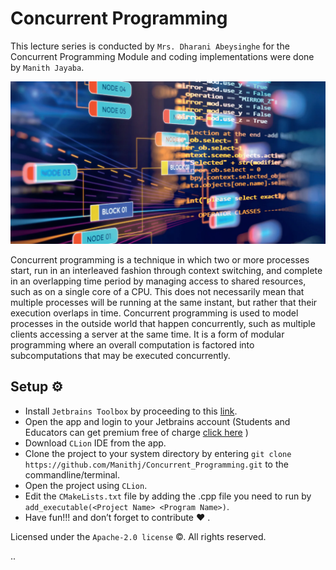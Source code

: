 # Concurrent Programming

This lecture series is conducted by `Mrs. Dharani Abeysinghe` for the Concurrent Programming Module and coding implementations were done by `Manith Jayaba`.

![Untitled](https://github.com/Manithj/Concurrent_Programming/blob/main/Concurrent%20Programming/Untitled.png)

Concurrent programming is a technique in which two or more processes start, run in an interleaved fashion through context switching, and complete in an overlapping time period by managing access to shared resources, such as on a single core of a CPU. This does not necessarily mean that multiple processes will be running at the same instant, but rather that their execution overlaps in time. Concurrent programming is used to model processes in the outside world that happen concurrently, such as multiple clients accessing a server at the same time. It is a form of modular programming where an overall computation is factored into subcomputations that may be executed concurrently.

## Setup ⚙️

- Install `Jetbrains Toolbox` by proceeding to this [link](https://www.jetbrains.com/toolbox-app/).
- Open the app and login to your Jetbrains account (Students and Educators can get premium free of charge [click here](https://www.jetbrains.com/community/education/#students) )
- Download `CLion` IDE from the app.
- Clone the project to your system directory by entering `git clone https://github.com/Manithj/Concurrent_Programming.git` to the commandline/terminal.
- Open the project using `CLion`.
- Edit the `CMakeLists.txt` file by adding the .cpp file you need to run by `add_executable(<Project Name> <Program Name>)`.
- Have fun!!! and don’t forget to contribute ❤️ .

Licensed under the `Apache-2.0 license` ©. All rights reserved.

..
